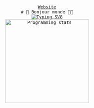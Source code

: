 <p><pre align="center"><a href="https://jlefortbesnard.fr" target="_blank">Website</a>
# 👋 Bonjour monde 👨‍💻
<a href="https://git.io/typing-svg"><img src="https://readme-typing-svg.herokuapp.com?font=Fira+Code&pause=1000&color=00E966&width=600&lines=Edge+IA%2C+Programming%2C+Electronics%2C+Neurosciences" alt="Typing SVG" /></a>
<img src="https://github-readme-stats-sigma-five.vercel.app/api/top-langs/?username=jlefortbesnard&layout=compact"
     alt="Programming stats" align="middle" style="width:270px"/>



